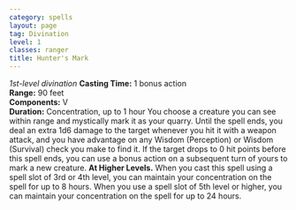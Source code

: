 ```yaml
---
category: spells
layout: page
tag: Divination
level: 1
classes: ranger
title: Hunter's Mark 
---
```

_1st-level divination_ 
**Casting Time:** 1 bonus action    
**Range:** 90 feet    
**Components:** V    
**Duration:** Concentration, up to 1 hour 
You choose a creature you can see within range and mystically mark it as your quarry. Until the spell ends, you deal an extra 1d6 damage to the target whenever you hit it with a weapon attack, and you have advantage on any Wisdom (Perception) or Wisdom (Survival) check you make to find it. If the target drops to 0 hit points before this spell ends, you can use a bonus action on a subsequent turn of yours to mark a new creature. 
**At Higher Levels.** When you cast this spell using a spell slot of 3rd or 4th level, you can maintain your concentration on the spell for up to 8 hours. When you use a spell slot of 5th level or higher, you can maintain your concentration on the spell for up to 24 hours.
